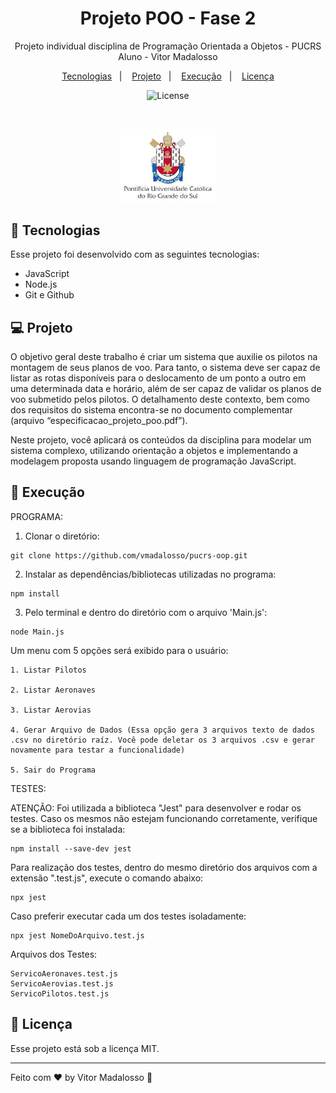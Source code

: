 <h1 align="center">Projeto POO - Fase 2</h1>

<p align="center">
Projeto individual disciplina de Programação Orientada a Objetos - PUCRS<br/>Aluno - Vitor Madalosso<br/>
</p>

<p align="center">
  <a href="#-tecnologias">Tecnologias</a>&nbsp;&nbsp;&nbsp;|&nbsp;&nbsp;&nbsp;
  <a href="#-projeto">Projeto</a>&nbsp;&nbsp;&nbsp;|&nbsp;&nbsp;&nbsp;
  <a href="#-execução">Execução</a>&nbsp;&nbsp;&nbsp;|&nbsp;&nbsp;&nbsp;
  <a href="#memo-licença">Licença</a>
</p>

<p align="center">
  <img alt="License" src="https://img.shields.io/static/v1?label=license&message=MIT&color=49AA26&labelColor=000000">
</p>

<br>

<p align="center">
  <img alt="PUCRS" src=".github/preview.jpeg" width="30%">
</p>

## 🚀 Tecnologias

Esse projeto foi desenvolvido com as seguintes tecnologias:

- JavaScript
- Node.js
- Git e Github

## 💻 Projeto

O objetivo geral deste trabalho é criar um sistema que auxilie os pilotos na montagem de seus planos de voo. Para tanto, o sistema deve ser capaz de listar as rotas disponíveis para o deslocamento de um ponto a outro em uma determinada data e horário, além de ser capaz de validar os planos de voo submetido pelos pilotos. O detalhamento deste contexto, bem como dos requisitos do sistema encontra-se no documento complementar (arquivo “especificacao_projeto_poo.pdf”).

Neste projeto, você aplicará os conteúdos da disciplina para modelar um sistema complexo, utilizando orientação a objetos e implementando a modelagem proposta usando linguagem de programação JavaScript.

## 🔖 Execução

PROGRAMA:

1. Clonar o diretório:

```
git clone https://github.com/vmadalosso/pucrs-oop.git
```

2. Instalar as dependências/bibliotecas utilizadas no programa:

```
npm install
```

3. Pelo terminal e dentro do diretório com o arquivo 'Main.js':

```
node Main.js
```

Um menu com 5 opções será exibido para o usuário:

```
1. Listar Pilotos

2. Listar Aeronaves

3. Listar Aerovias

4. Gerar Arquivo de Dados (Essa opção gera 3 arquivos texto de dados .csv no diretório raíz. Você pode deletar os 3 arquivos .csv e gerar novamente para testar a funcionalidade)

5. Sair do Programa
```

TESTES:

ATENÇÃO: Foi utilizada a biblioteca "Jest" para desenvolver e rodar os testes. Caso os mesmos não estejam funcionando corretamente, verifique se a biblioteca foi instalada:

```
npm install --save-dev jest
```

Para realização dos testes, dentro do mesmo diretório dos arquivos com a extensão ".test.js", execute o comando abaixo:

```
npx jest
```

Caso preferir executar cada um dos testes isoladamente:

```
npx jest NomeDoArquivo.test.js
```

Arquivos dos Testes:

```
ServicoAeronaves.test.js
ServicoAerovias.test.js
ServicoPilotos.test.js
```

## 📝 Licença

Esse projeto está sob a licença MIT.

---

Feito com ♥ by Vitor Madalosso 👋
